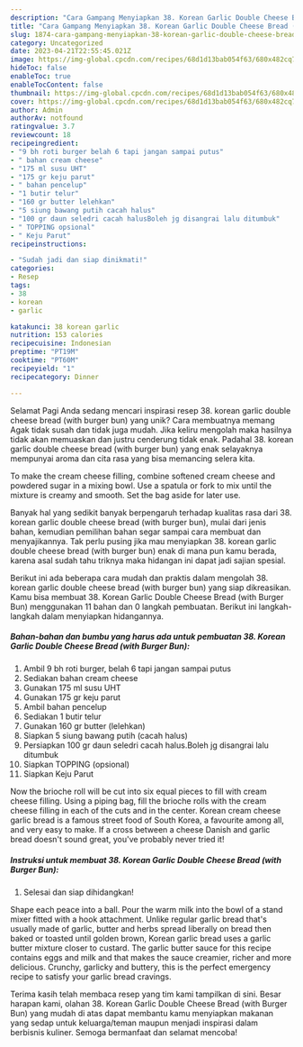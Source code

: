 ```yaml
---
description: "Cara Gampang Menyiapkan 38. Korean Garlic Double Cheese Bread (with Burger Bun) yang Lezat, Mengugah Selera"
title: "Cara Gampang Menyiapkan 38. Korean Garlic Double Cheese Bread (with Burger Bun) yang Lezat, Mengugah Selera"
slug: 1874-cara-gampang-menyiapkan-38-korean-garlic-double-cheese-bread-with-burger-bun-yang-lezat-mengugah-selera
category: Uncategorized
date: 2023-04-21T22:55:45.021Z
image: https://img-global.cpcdn.com/recipes/68d1d13bab054f63/680x482cq70/38-korean-garlic-double-cheese-bread-with-burger-bun-foto-resep-utama.jpg
hideToc: false
enableToc: true
enableTocContent: false
thumbnail: https://img-global.cpcdn.com/recipes/68d1d13bab054f63/680x482cq70/38-korean-garlic-double-cheese-bread-with-burger-bun-foto-resep-utama.jpg
cover: https://img-global.cpcdn.com/recipes/68d1d13bab054f63/680x482cq70/38-korean-garlic-double-cheese-bread-with-burger-bun-foto-resep-utama.jpg
author: Admin
authorAv: notfound
ratingvalue: 3.7
reviewcount: 18
recipeingredient:
- "9 bh roti burger belah 6 tapi jangan sampai putus"
- " bahan cream cheese"
- "175 ml susu UHT"
- "175 gr keju parut"
- " bahan pencelup"
- "1 butir telur"
- "160 gr butter lelehkan"
- "5 siung bawang putih cacah halus"
- "100 gr daun seledri cacah halusBoleh jg disangrai lalu ditumbuk"
- " TOPPING opsional"
- " Keju Parut"
recipeinstructions:

- "Sudah jadi dan siap dinikmati!"
categories:
- Resep
tags:
- 38
- korean
- garlic

katakunci: 38 korean garlic 
nutrition: 153 calories
recipecuisine: Indonesian
preptime: "PT19M"
cooktime: "PT60M"
recipeyield: "1"
recipecategory: Dinner

---
```



Selamat Pagi Anda sedang mencari inspirasi resep 38. korean garlic double cheese bread (with burger bun) yang unik? Cara membuatnya memang Agak tidak susah dan tidak juga mudah. Jika keliru mengolah maka hasilnya tidak akan memuaskan dan justru cenderung tidak enak. Padahal 38. korean garlic double cheese bread (with burger bun) yang enak selayaknya mempunyai aroma dan cita rasa yang bisa memancing selera kita.


To make the cream cheese filling, combine softened cream cheese and powdered sugar in a mixing bowl. Use a spatula or fork to mix until the mixture is creamy and smooth. Set the bag aside for later use.

Banyak hal yang sedikit banyak berpengaruh terhadap kualitas rasa dari 38. korean garlic double cheese bread (with burger bun), mulai dari jenis bahan, kemudian pemilihan bahan segar sampai cara membuat dan menyajikannya. Tak perlu pusing jika mau menyiapkan 38. korean garlic double cheese bread (with burger bun) enak di mana pun kamu berada, karena asal sudah tahu triknya maka hidangan ini dapat jadi sajian spesial.


Berikut ini ada beberapa cara mudah dan praktis dalam mengolah 38. korean garlic double cheese bread (with burger bun) yang siap dikreasikan. Kamu bisa membuat 38. Korean Garlic Double Cheese Bread (with Burger Bun) menggunakan 11 bahan dan 0 langkah pembuatan. Berikut ini langkah-langkah dalam menyiapkan hidangannya.

<!--inarticleads1-->

##### Bahan-bahan dan bumbu yang harus ada untuk pembuatan 38. Korean Garlic Double Cheese Bread (with Burger Bun):

1. Ambil 9 bh roti burger, belah 6 tapi jangan sampai putus
1. Sediakan  bahan cream cheese
1. Gunakan 175 ml susu UHT
1. Gunakan 175 gr keju parut
1. Ambil  bahan pencelup
1. Sediakan 1 butir telur
1. Gunakan 160 gr butter (lelehkan)
1. Siapkan 5 siung bawang putih (cacah halus)
1. Persiapkan 100 gr daun seledri cacah halus.Boleh jg disangrai lalu ditumbuk
1. Siapkan  TOPPING (opsional)
1. Siapkan  Keju Parut


Now the brioche roll will be cut into six equal pieces to fill with cream cheese filling. Using a piping bag, fill the brioche rolls with the cream cheese filling in each of the cuts and in the center. Korean cream cheese garlic bread is a famous street food of South Korea, a favourite among all, and very easy to make. If a cross between a cheese Danish and garlic bread doesn&#39;t sound great, you&#39;ve probably never tried it! 

<!--inarticleads2-->

##### Instruksi untuk membuat 38. Korean Garlic Double Cheese Bread (with Burger Bun):


1. Selesai dan siap dihidangkan!

Shape each peace into a ball. Pour the warm milk into the bowl of a stand mixer fitted with a hook attachment. Unlike regular garlic bread that&#39;s usually made of garlic, butter and herbs spread liberally on bread then baked or toasted until golden brown, Korean garlic bread uses a garlic butter mixture closer to custard. The garlic butter sauce for this recipe contains eggs and milk and that makes the sauce creamier, richer and more delicious. Crunchy, garlicky and buttery, this is the perfect emergency recipe to satisfy your garlic bread cravings. 

Terima kasih telah membaca resep yang tim kami tampilkan di sini. Besar harapan kami, olahan 38. Korean Garlic Double Cheese Bread (with Burger Bun) yang mudah di atas dapat membantu kamu menyiapkan makanan yang sedap untuk keluarga/teman maupun menjadi inspirasi dalam berbisnis kuliner. Semoga bermanfaat dan selamat mencoba!
